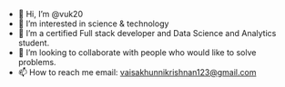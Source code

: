 - 👋 Hi, I’m @vuk20
- 👀 I’m interested in science & technology
- 🌱 I’m a certified Full stack developer and Data Science and Analytics student. 
- 💞️ I’m looking to collaborate with people who would like to solve problems. 
- 📫 How to reach me email: vaisakhunnikrishnan123@gmail.com

<!---
vuk20/vuk20 is a ✨ special ✨ repository because its `README.md` (this file) appears on your GitHub profile.
You can click the Preview link to take a look at your changes.
--->
